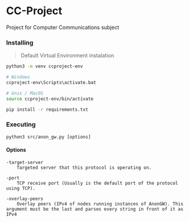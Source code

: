 # CC-Project
Project for Computer Communications subject

### Installing 

> Default Virtual Environment instalation

```bash
python3 -m venv ccproject-env

# Windows
ccproject-env\Scripts\activate.bat

# Unix / MacOS
source ccproject-env/bin/activate

pip install -r requirements.txt
```

### Executing

```
python3 src/anon_gw.py [options]
```

#### Options
```
-target-server
    Targeted server that this protocol is operating on.

-port
    TCP receive port (Usually is the default port of the protocol using TCP).

-overlay-peers
    Overlay peers (IPv4 of nodes running instances of AnonGW). This argument must be the last and parses every string in front of it as IPv4
```